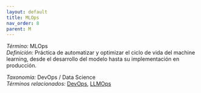 ```yaml
---
layout: default
title: MLOps
nav_order: 8
parent: M
---
```


*Término:* MLOps  
*Definición:* Práctica de automatizar y optimizar el ciclo de vida del machine learning, desde el desarrollo del modelo hasta su implementación en producción.

*Taxonomía:* DevOps / Data Science  
*Términos relacionados:* [DevOps](https://maleniski.github.io/diccionario-angl-tec-mx/docs/alfabeticamente/D/devops/), [LLMOps](https://maleniski.github.io/diccionario-angl-tec-mx/docs/alfabeticamente/L/llmops/)
